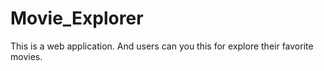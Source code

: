 # Movie_Explorer
This is a web application. And users can you this for explore their favorite movies.
